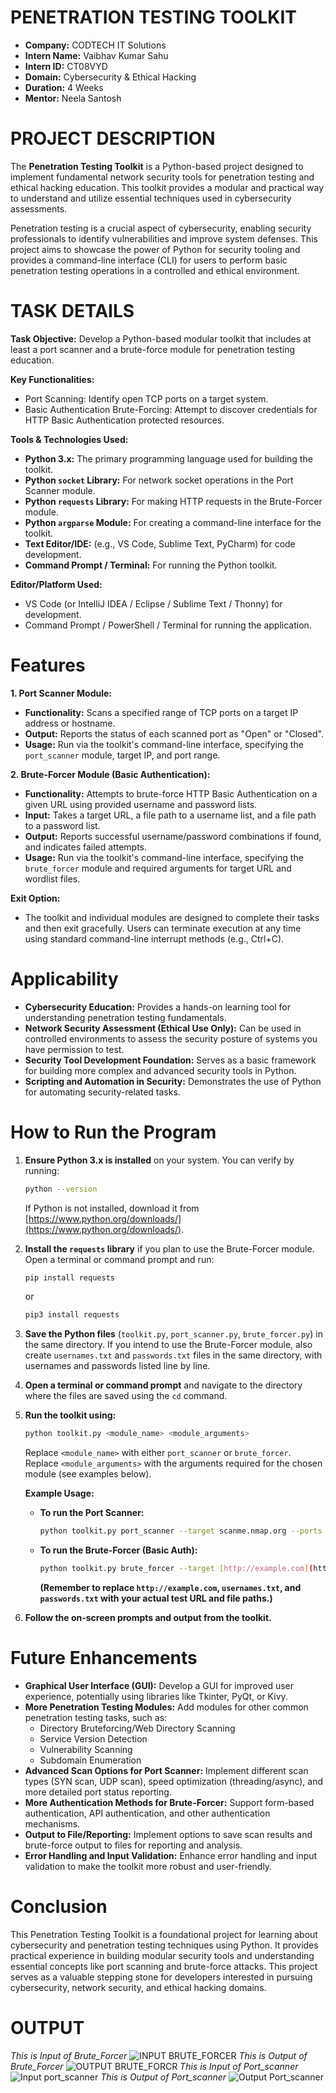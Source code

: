 # PENETRATION TESTING TOOLKIT

- **Company:** CODTECH IT Solutions
- **Intern Name:** Vaibhav Kumar Sahu
- **Intern ID:** CT08VYD
- **Domain:** Cybersecurity & Ethical Hacking
- **Duration:** 4 Weeks
- **Mentor:** Neela Santosh

# PROJECT DESCRIPTION
The **Penetration Testing Toolkit** is a Python-based project designed to implement fundamental network security tools for penetration testing and ethical hacking education. This toolkit provides a modular and practical way to understand and utilize essential techniques used in cybersecurity assessments.

Penetration testing is a crucial aspect of cybersecurity, enabling security professionals to identify vulnerabilities and improve system defenses. This project aims to showcase the power of Python for security tooling and provides a command-line interface (CLI) for users to perform basic penetration testing operations in a controlled and ethical environment.

# TASK DETAILS

**Task Objective:** Develop a Python-based modular toolkit that includes at least a port scanner and a brute-force module for penetration testing education.

**Key Functionalities:**

*   Port Scanning: Identify open TCP ports on a target system.
*   Basic Authentication Brute-Forcing: Attempt to discover credentials for HTTP Basic Authentication protected resources.

**Tools & Technologies Used:**

*   **Python 3.x:** The primary programming language used for building the toolkit.
*   **Python `socket` Library:** For network socket operations in the Port Scanner module.
*   **Python `requests` Library:** For making HTTP requests in the Brute-Forcer module.
*   **Python `argparse` Module:** For creating a command-line interface for the toolkit.
*   **Text Editor/IDE:** (e.g., VS Code, Sublime Text, PyCharm) for code development.
*   **Command Prompt / Terminal:** For running the Python toolkit.

**Editor/Platform Used:**

*   VS Code (or IntelliJ IDEA / Eclipse / Sublime Text / Thonny) for development.
*   Command Prompt / PowerShell / Terminal for running the application.

# Features

**1. Port Scanner Module:**

*   **Functionality:** Scans a specified range of TCP ports on a target IP address or hostname.
*   **Output:** Reports the status of each scanned port as "Open" or "Closed".
*   **Usage:**  Run via the toolkit's command-line interface, specifying the `port_scanner` module, target IP, and port range.

**2. Brute-Forcer Module (Basic Authentication):**

*   **Functionality:** Attempts to brute-force HTTP Basic Authentication on a given URL using provided username and password lists.
*   **Input:** Takes a target URL, a file path to a username list, and a file path to a password list.
*   **Output:**  Reports successful username/password combinations if found, and indicates failed attempts.
*   **Usage:** Run via the toolkit's command-line interface, specifying the `brute_forcer` module and required arguments for target URL and wordlist files.

**Exit Option:**

*   The toolkit and individual modules are designed to complete their tasks and then exit gracefully. Users can terminate execution at any time using standard command-line interrupt methods (e.g., Ctrl+C).

# Applicability

*   **Cybersecurity Education:**  Provides a hands-on learning tool for understanding penetration testing fundamentals.
*   **Network Security Assessment (Ethical Use Only):**  Can be used in controlled environments to assess the security posture of systems you have permission to test.
*   **Security Tool Development Foundation:** Serves as a basic framework for building more complex and advanced security tools in Python.
*   **Scripting and Automation in Security:** Demonstrates the use of Python for automating security-related tasks.

# How to Run the Program

1.  **Ensure Python 3.x is installed** on your system. You can verify by running:
    ```bash
    python --version
    ```
    If Python is not installed, download it from [https://www.python.org/downloads/](https://www.python.org/downloads/).

2.  **Install the `requests` library** if you plan to use the Brute-Forcer module. Open a terminal or command prompt and run:
    ```bash
    pip install requests
    ```
    or
    ```bash
    pip3 install requests
    ```

3.  **Save the Python files** (`toolkit.py`, `port_scanner.py`, `brute_forcer.py`) in the same directory.  If you intend to use the Brute-Forcer module, also create `usernames.txt` and `passwords.txt` files in the same directory, with usernames and passwords listed line by line.

4.  **Open a terminal or command prompt** and navigate to the directory where the files are saved using the `cd` command.

5.  **Run the toolkit using:**
    ```bash
    python toolkit.py <module_name> <module_arguments>
    ```
    Replace `<module_name>` with either `port_scanner` or `brute_forcer`.
    Replace `<module_arguments>` with the arguments required for the chosen module (see examples below).

    **Example Usage:**

    *   **To run the Port Scanner:**
        ```bash
        python toolkit.py port_scanner --target scanme.nmap.org --ports 1-100
        ```
    *   **To run the Brute-Forcer (Basic Auth):**
        ```bash
        python toolkit.py brute_forcer --target [http://example.com](http://example.com) --usernames usernames.txt --passwords passwords.txt
        ```
        **(Remember to replace `http://example.com`, `usernames.txt`, and `passwords.txt` with your actual test URL and file paths.)**

6.  **Follow the on-screen prompts and output from the toolkit.**

# Future Enhancements

*   **Graphical User Interface (GUI):** Develop a GUI for improved user experience, potentially using libraries like Tkinter, PyQt, or Kivy.
*   **More Penetration Testing Modules:** Add modules for other common penetration testing tasks, such as:
    *   Directory Bruteforcing/Web Directory Scanning
    *   Service Version Detection
    *   Vulnerability Scanning
    *   Subdomain Enumeration
*   **Advanced Scan Options for Port Scanner:** Implement different scan types (SYN scan, UDP scan), speed optimization (threading/async), and more detailed port status reporting.
*   **More Authentication Methods for Brute-Forcer:**  Support form-based authentication, API authentication, and other authentication mechanisms.
*   **Output to File/Reporting:** Implement options to save scan results and brute-force output to files for reporting and analysis.
*   **Error Handling and Input Validation:** Enhance error handling and input validation to make the toolkit more robust and user-friendly.

# Conclusion

This Penetration Testing Toolkit is a foundational project for learning about cybersecurity and penetration testing techniques using Python. It provides practical experience in building modular security tools and understanding essential concepts like port scanning and brute-force attacks. This project serves as a valuable stepping stone for developers interested in pursuing cybersecurity, network security, and ethical hacking domains.

# OUTPUT

*This is Input of Brute_Forcer*
![INPUT BRUTE_FORCER](https://github.com/user-attachments/assets/8dc0f8b0-3eef-412c-b3e4-00698859fb52)
*This is Output of Brute_Forcer*
![OUTPUT BRUTE_FORCR](https://github.com/user-attachments/assets/afda43a4-05f5-43b8-b684-25c7ab242392)
*This is Input of Port_scanner*
![Input port_scanner](https://github.com/user-attachments/assets/4b16fe91-0439-48b8-a402-a4e6a9e8feea)
*This is Output of Port_scanner*
![Output Port_scanner](https://github.com/user-attachments/assets/46db3fe5-b31a-451c-93ce-f49fa182906e)
